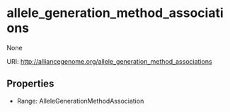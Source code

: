 # allele_generation_method_associations

None

URI: http://alliancegenome.org/allele_generation_method_associations



<!-- no inheritance hierarchy -->


## Properties

 * Range: AlleleGenerationMethodAssociation


